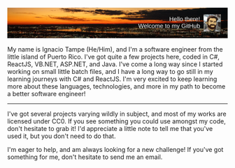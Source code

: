 ![Welcome Image](https://raw.githubusercontent.com/igtampe/igtampe/master/GithubBanner6.png)

My name is Ignacio Tampe (He/Him), and I'm a software engineer from the little island of Puerto Rico. I've got quite a few projects here, coded in C#, ReactJS, VB.NET, ASP.NET, and Java. I've come a long way since I started working on small little batch files, and I have a long way to go still in my learning journeys with C# and ReactJS. I'm very excited to keep learning more about these languages, technologies, and more in my path to become a better software engineer!

----

I've got several projects varying wildly in subject, and most of my works are licensed under CC0. If you see something you could use amongst my code, don't hesitate to grab it! I'd appreciate a little note to tell me that you've used it, but you don't need to do that.

I'm eager to help, and am always looking for a new challenge! If you've got something for me, don't hesitate to send me an email.

<!--
**igtampe/igtampe** is a ✨ _special_ ✨ repository because its `README.md` (this file) appears on your GitHub profile.

Here are some ideas to get you started:

- 🔭 I’m currently working on ...
- 🌱 I’m currently learning ...
- 👯 I’m looking to collaborate on ...
- 🤔 I’m looking for help with ...
- 💬 Ask me about ...
- 📫 How to reach me: ...
- 😄 Pronouns: ...
- ⚡ Fun fact: ...
-->
